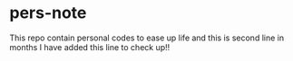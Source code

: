 # pers-note
This repo contain personal codes to ease up life
and this is second line in months
I have added this line to check up!!
